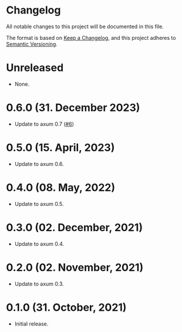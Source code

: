 # Changelog

All notable changes to this project will be documented in this file.

The format is based on [Keep a Changelog](https://keepachangelog.com/en/1.0.0/),
and this project adheres to [Semantic Versioning](https://semver.org/spec/v2.0.0.html).

# Unreleased

- None.

# 0.6.0 (31. December 2023)

- Update to axum 0.7 ([#6])

[#6]: https://github.com/davidpdrsn/axum-typed-websockets/pull/6

# 0.5.0 (15. April, 2023)

- Update to axum 0.6.

# 0.4.0 (08. May, 2022)

- Update to axum 0.5.

# 0.3.0 (02. December, 2021)

- Update to axum 0.4.

# 0.2.0 (02. November, 2021)

- Update to axum 0.3.

# 0.1.0 (31. October, 2021)

- Initial release.
